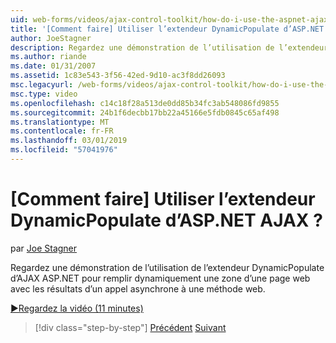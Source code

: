 ```yaml
---
uid: web-forms/videos/ajax-control-toolkit/how-do-i-use-the-aspnet-ajax-dynamicpopulate-extender
title: '[Comment faire] Utiliser l’extendeur DynamicPopulate d’ASP.NET AJAX ? | Microsoft Docs'
author: JoeStagner
description: Regardez une démonstration de l’utilisation de l’extendeur DynamicPopulate d’AJAX ASP.NET pour remplir dynamiquement une zone d’une page web avec les résultats d’une autorité de certification asynchrone...
ms.author: riande
ms.date: 01/31/2007
ms.assetid: 1c83e543-3f56-42ed-9d10-ac3f8dd26093
msc.legacyurl: /web-forms/videos/ajax-control-toolkit/how-do-i-use-the-aspnet-ajax-dynamicpopulate-extender
msc.type: video
ms.openlocfilehash: c14c18f28a513de0dd85b34fc3ab548086fd9855
ms.sourcegitcommit: 24b1f6decbb17bb22a45166e5fdb0845c65af498
ms.translationtype: MT
ms.contentlocale: fr-FR
ms.lasthandoff: 03/01/2019
ms.locfileid: "57041976"
---
```

<a name="how-do-i-use-the-aspnet-ajax-dynamicpopulate-extender"></a>[Comment faire] Utiliser l’extendeur DynamicPopulate d’ASP.NET AJAX ?
====================
par [Joe Stagner](https://github.com/JoeStagner)

Regardez une démonstration de l’utilisation de l’extendeur DynamicPopulate d’AJAX ASP.NET pour remplir dynamiquement une zone d’une page web avec les résultats d’un appel asynchrone à une méthode web.

[&#9654;Regardez la vidéo (11 minutes)](https://channel9.msdn.com/Blogs/ASP-NET-Site-Videos/how-do-i-use-the-aspnet-ajax-dynamicpopulate-extender)

> [!div class="step-by-step"]
> [Précédent](how-do-i-use-the-aspnet-ajax-draggable-panel-extender.md)
> [Suivant](how-do-i-use-the-aspnet-ajax-filteredtextbox-extender.md)
